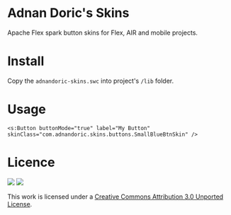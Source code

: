 # Adnan Doric's Skins

Apache Flex spark button skins for Flex, AIR and mobile projects.

# Install
Copy the `adnandoric-skins.swc` into project's `/lib` folder.

# Usage
`<s:Button buttonMode="true" label="My Button" skinClass="com.adnandoric.skins.buttons.SmallBlueBtnSkin" />`

# Licence

[<img src="http://creativecommons.org/images/deed/seal.png">](http://freedomdefined.org/)
[<img src="http://i.creativecommons.org/l/by/3.0/88x31.png">](http://creativecommons.org/licenses/by/3.0/deed.en_US)


This work is licensed under a [Creative Commons Attribution 3.0 Unported License](http://creativecommons.org/licenses/by/3.0/deed.en_US).
